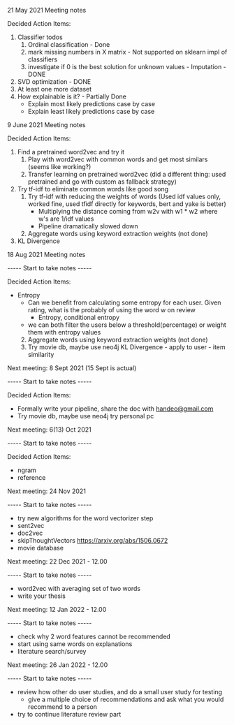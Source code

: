 
21 May 2021 Meeting notes

Decided Action Items:
1. Classifier todos 
    1. Ordinal classification - Done
    2. mark missing numbers in X matrix - Not supported on sklearn impl of classifiers
    3. investigate if 0 is the best solution for unknown values - Imputation - DONE
2. SVD optimization - DONE
3. At least one more dataset
4. How explainable is it? - Partially Done
    - Explain most likely predictions case by case
    - Explain least likely predictions case by case
    
    
9 June 2021 Meeting notes

Decided Action Items:

1. Find a pretrained word2vec and try it
    1. Play with word2vec with common words and get most similars (seems like working?)
    2. Transfer learning on pretrained word2vec (did a different thing: used pretrained and go with custom as fallback strategy)
2. Try tf-idf to eliminate common words like good song 
    1. Try tf-idf with reducing the weights of words (Used idf values only, worked fine, used tfidf directly for keywords, bert and yake is better)
        - Multiplying the distance coming from w2v with w1 * w2 where w's are 1/idf values
        - Pipeline dramatically slowed down
    2. Aggregate words using keyword extraction weights (not done)
3. KL Divergence 


18 Aug 2021 Meeting notes

----- Start to take notes -----

Decided Action Items:

- Entropy 
    - Can we benefit from calculating some entropy for each user. 
        Given rating, what is the probably of using the word w on review
        - Entropy, conditional entropy
    - we can both filter the users below a threshold(percentage) or weight them with entropy values
    2. Aggregate words using keyword extraction weights (not done)
    3. Try movie db, maybe use neo4j
KL Divergence - apply to user - item similarity


Next meeting: 8 Sept 2021 (15 Sept is actual)



----- Start to take notes -----

Decided Action Items:

- Formally write your pipeline, share the doc with handeo@gmail.com
- Try movie db, maybe use neo4j try personal pc


Next meeting: 6(13) Oct 2021


----- Start to take notes -----

Decided Action Items:

- ngram
- reference



Next meeting: 24 Nov 2021


----- Start to take notes -----

- try new algorithms for the word vectorizer step
 - sent2vec 
 - doc2vec 
 - skipThoughtVectors https://arxiv.org/abs/1506.0672
- movie database



Next meeting: 22 Dec 2021 - 12.00

----- Start to take notes -----

- word2vec with averaging set of two words
- write your thesis



Next meeting: 12 Jan 2022 - 12.00

----- Start to take notes -----

- check why 2 word features cannot be recommended
- start using same words on explanations
- literature search/survey


Next meeting: 26 Jan 2022 - 12.00

----- Start to take notes -----

- review how other do user studies, and do a small user study for testing
    - give a multiple choice of recommendations and ask what you would recommend to a person
- try to continue literature review part



